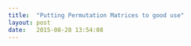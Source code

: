 ```yaml
---
title:  "Putting Permutation Matrices to good use"
layout: post
date:   2015-08-28 13:54:08
---
```

